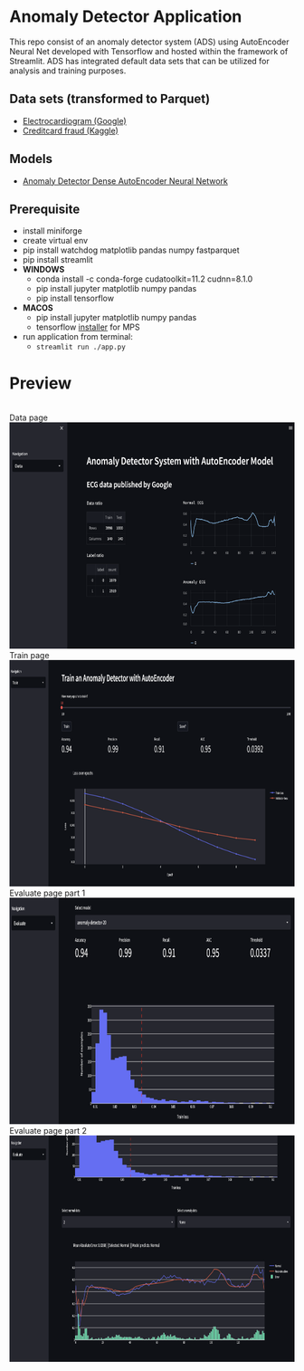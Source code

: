 # Anomaly Detector Application

This repo consist of an anomaly detector system (ADS) using AutoEncoder Neural Net developed with Tensorflow and hosted within the framework of Streamlit. ADS has integrated default data sets that can be utilized for analysis and training purposes.

## Data sets (transformed to Parquet)
- [Electrocardiogram (Google)](https://storage.googleapis.com/download.tensorflow.org/data/ecg.csv)
- [Creditcard fraud (Kaggle)](https://www.kaggle.com/datasets/mlg-ulb/creditcardfraud)

## Models
- [Anomaly Detector Dense AutoEncoder Neural Network](https://github.com/ciCciC/ConvAENN/blob/master/src/nnetwork/anomAeModel.py)

## Prerequisite
- install miniforge
- create virtual env
- pip install watchdog matplotlib pandas numpy fastparquet
- pip install streamlit
- **WINDOWS**
  - conda install -c conda-forge cudatoolkit=11.2 cudnn=8.1.0
  - pip install jupyter matplotlib numpy pandas
  - pip install tensorflow
- **MACOS**
  - pip install jupyter matplotlib numpy pandas
  - tensorflow [installer](https://developer.apple.com/metal/tensorflow-plugin/) for MPS
- run application from terminal:
  - ```streamlit run ./app.py```

# Preview
<br/>
Data page
<br/>
<img src="images/0.png" width="600" height="400">

<br/>
Train page
<br/>
<img src="images/11.png" width="600" height="400">

<br/>
Evaluate page part 1
<br/>
<img src="images/metric.png" width="600" height="400">

<br/>
Evaluate page part 2
<br/>
<img src="images/evaluate.png" width="600" height="400">